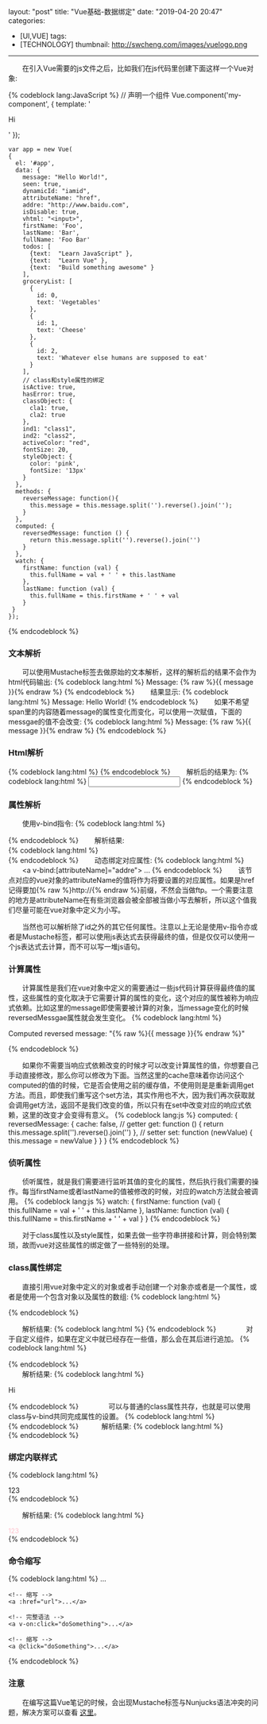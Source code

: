 layout: "post"
title: "Vue基础-数据绑定"
date: "2019-04-20 20:47"
categories:
- [UI,VUE]
tags:
- [TECHNOLOGY]
thumbnail: http://swcheng.com/images/vuelogo.png
---
　　在引入Vue需要的js文件之后，比如我们在js代码里创建下面这样一个Vue对象:
<!-- more -->

{% codeblock lang:JavaScript %}
    // 声明一个组件
    Vue.component('my-component', {
      template: '<p class="foo bar">Hi</p>'
    });

    var app = new Vue(
    {
      el: '#app',
      data: {
        message: "Hello World!",
        seen: true,
        dynamicId: "iamid",
        attributeName: "href",
        addre: "http://www.baidu.com",
        isDisable: true,
        vhtml: "<input>",
        firstName: 'Foo',
        lastName: 'Bar',
        fullName: 'Foo Bar'
        todos: [
          {text:  "Learn JavaScript" },
          {text:  "Learn Vue" },
          {text:  "Build something awesome" }
        ],
        groceryList: [
          {
            id: 0,
            text: 'Vegetables'
          },
          {
            id: 1,
            text: 'Cheese'
          },
          {
            id: 2,
            text: 'Whatever else humans are supposed to eat'
          }
        ],
        // class和style属性的绑定
        isActive: true,
        hasError: true,
        classObject: {
          cla1: true,
          cla2: true
        },
        ind1: "class1",
        ind2: "class2",
        activeColor: "red",
        fontSize: 20,
        styleObject: {
          color: 'pink',
          fontSize: '13px'
        }
      },
      methods: {
        reverseMessage: function(){
          this.message = this.message.split('').reverse().join('');
        }
      },
      computed: {
        reversedMessage: function () {
          return this.message.split('').reverse().join('')
        }
      },
      watch: {
        firstName: function (val) {
          this.fullName = val + ' ' + this.lastName
        },
        lastName: function (val) {
          this.fullName = this.firstName + ' ' + val
        }
     }
    });

{% endcodeblock %}
### 文本解析
　　可以使用Mustache标签去做原始的文本解析，这样的解析后的结果不会作为html代码输出:
{% codeblock lang:html %}
    <span>Message: {% raw %}{{ message }}{% endraw %}</span>
{% endcodeblock %}
　　结果显示:
{% codeblock lang:html %}
    <span>Message: Hello World!</span>
{% endcodeblock %}
　　如果不希望span里的内容随着message的属性变化而变化，可以使用一次赋值，下面的messgae的值不会改变:
{% codeblock lang:html %}
    <span v-once>Message: {% raw %}{{ message }}{% endraw %}</span>
{% endcodeblock %}

### Html解析
{% codeblock lang:html %}
    <span v-html="vhtml"></span>
{% endcodeblock %}
　　解析后的结果为:
{% codeblock lang:html %}
    <span>
      <input>
    </span>
{% endcodeblock %}

### 属性解析
　　使用v-bind指令:
{% codeblock lang:html %}
　　<div v-bind:id="dynamicId"></div>
{% endcodeblock %}
　　解析结果:  
{% codeblock lang:html %}
　　<div id="iamid"></div>
{% endcodeblock %}
　　动态绑定对应属性:
{% codeblock lang:html %}
　　<a v-bind:[attributeName]="addre"> ... </a>
{% endcodeblock %}
　　该节点对应的vue对象的attributeName的值将作为将要设置的对应属性。如果是href记得要加{% raw %}http://{% endraw %}前缀，不然会当做ftp。一个需要注意的地方是attributeName在有些浏览器会被全部被当做小写去解析，所以这个值我们尽量可能在vue对象中定义为小写。

　　当然也可以解析除了id之外的其它任何属性。注意以上无论是使用v-指令亦或者是Mustache标签，都可以使用js表达式去获得最终的值，但是仅仅可以使用一个js表达式去计算，而不可以写一堆js语句。

### 计算属性
　　计算属性是我们在vue对象中定义的需要通过一些js代码计算获得最终值的属性，这些属性的变化取决于它需要计算的属性的变化，这个对应的属性被称为响应式依赖。比如这里的message即使需要被计算的对象，当message变化的时候reversedMessgae属性就会发生变化。
{% codeblock lang:html  %}
    <div id="example">
      <p>Computed reversed message: "{% raw %}{{ message }}{% endraw %}"</p>
    </div>
{% endcodeblock %}

　　如果你不需要当响应式依赖改变的时候才可以改变计算属性的值，你想要自己手动直接修改，那么你可以修改为下面。当然这里的cache意味着你访问这个computed的值的时候，它是否会使用之前的缓存值，不使用则是是重新调用get方法。而且，即使我们重写这个set方法，其实作用也不大，因为我们再次获取就会调用get方法，返回不是我们改变的值，所以只有在set中改变对应的响应式依赖，这里的改变才会变得有意义。
{% codeblock lang:js %}
computed: {
  reversedMessage: {
    cache: false,
    // getter
    get: function () {
      return this.message.split('').reverse().join('')
    },
    // setter
    set: function (newValue) {
      this.message = newValue
    }
  }
}
{% endcodeblock %}

### 侦听属性
　　侦听属性，就是我们需要进行监听其值的变化的属性，然后执行我们需要的操作。每当firstName或者lastName的值被修改的时候，对应的watch方法就会被调用。
{% codeblock lang:js  %}
    watch: {
      firstName: function (val) {
        this.fullName = val + ' ' + this.lastName
      },
      lastName: function (val) {
        this.fullName = this.firstName + ' ' + val
      }
    }
{% endcodeblock %}

　　对于class属性以及style属性，如果去做一些字符串拼接和计算，则会特别繁琐，故而vue对这些属性的绑定做了一些特别的处理。

### class属性绑定
　　直接引用vue对象中定义的对象或者手动创建一个对象亦或者是一个属性，或者是使用一个包含对象以及属性的数组:
{% codeblock lang:html  %}
  <!-- 直接在双引号中使用js表达式返回一个对象，如果在vue对象中，isAcitve是true则存在这个class否则就是没有 -->
  <span v-bind:class="{ active: isActive, 'text-danger': hasError}"></span>
  <!-- 直接引用一个对象 -->
  <span v-bind:class="classObject"></span>
  <!-- 传递一个数组，这里是将数组里的属性作为对象中的属性值传递到里面去，这样就不存在是否有true或false这一说法了 -->
  <span v-bind:class="[ind1, ind2]"></span>
  <!-- 也可以将属性和对象共同使用 -->
  <span v-bind:class="[ind1, ind2, classObject]"></span>
  <!-- 如果想要达到使用数组切换的目的，那么可以使用三元表达式 -->
  <span v-bind:class="[isActive ? ind1: '', ind2]"></span>
{% endcodeblock %}

　　解析结果:
{% codeblock lang:html %}
  <span class="active text-danger"></span>
  <span class="cla1 cla2"></span>
  <span class="class1 class2"></span>
  <span class="class1 class2 cla1 cls2"></span>
  <span class="class1 class2"></span>
{% endcodeblock %}　　
　　对于自定义组件，如果在定义中就已经存在一些值，那么会在其后进行追加。
{% codeblock lang:html %}
  <!-- 组件的定义必须放在最前面 -->
  <my-component v-bind:class="{ active: isActive }"></my-component>
{% endcodeblock %}　　  
　　解析结果:
{% codeblock lang:html %}
  <p class="foo bar active">Hi</p>
{% endcodeblock %}　　
　　可以与普通的class属性共存，也就是可以使用class与v-bind共同完成属性的设置。
{% codeblock lang:html %}
  <!-- 也可以与普通的class属性共存 -->
<div class="static"
  v-bind:class="{ active: isActive, 'text-danger': hasError }"></div>
{% endcodeblock %}　
　　解析结果:
{% codeblock lang:html %}
  <div class="static active text-danger"></div>
{% endcodeblock %}

### 绑定内联样式
{% codeblock lang:html %}
  <!-- 绑定内联样式，使用对象去绑定，不过定义在vue对象中更加合适 -->
  <div v-bind:style="{ color: activeColor, fontSize: fontSize + 'px' }"></div>
  <!-- 定义在对象中，当然也可以使用数组来引用多个对象 -->
  <div v-bind:style="styleObject">123</div>    
  <!-- 可以为一些属性添加多重值 -->
  <div :style="{ display: ['-webkit-box', '-ms-flexbox', 'flex'] }"></div>
{% endcodeblock %}

　　解析结果:
{% codeblock lang:html %}
  <div style="color: red; font-size: 20px;"></div>
  <div style="color: pink; font-size: 13px;">123</div>
  <div style="display: flex;"></div>
{% endcodeblock %}

### 命令缩写
{% codeblock lang:html %}
    <!-- 完整语法 -->
    <a v-bind:href="url">...</a>

    <!-- 缩写 -->
    <a :href="url">...</a>

    <!-- 完整语法 -->
    <a v-on:click="doSomething">...</a>

    <!-- 缩写 -->
    <a @click="doSomething">...</a>
{% endcodeblock %}

### 注意
　　在编写这篇Vue笔记的时候，会出现Mustache标签与Nunjucks语法冲突的问题，解决方案可以查看 [这里](https://github.com/hexojs/hexo/issues/1930 "Vue.js 中的双大括号{{ Mustache }}与 Nunjucks 解析相冲突")。



